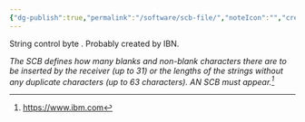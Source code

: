 ```yaml
---
{"dg-publish":true,"permalink":"/software/scb-file/","noteIcon":"","created":"2025-07-07T14:23:47.810-05:00"}
---
```


String control byte .
Probably created by IBN.

*The SCB defines how many blanks and non-blank characters there are to be inserted by the receiver (up to 31) or the lengths of the strings without any duplicate characters (up to 63 characters). AN SCB must appear.[^1]*

[^1]: https://www.ibm.com
